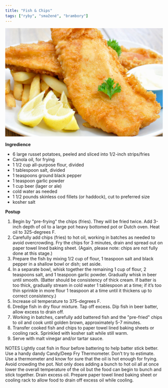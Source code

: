 ```yaml
---
title: "Fish & Chips"
tags: ["ryby", "smažené", "brambory"]
---
```


![Fish & Chips](./images/fishChips.jpg)

**Ingredience**

- 6 large russet potatoes, peeled and sliced into 1/2-inch strips/fries
- Canola oil, for frying
- 1 1/2 cup all-purpose flour, divided
- 1 tablespoon salt, divided
- 1 teaspoons ground black pepper
- 1 teaspoon garlic powder
- 1 cup beer (lager or ale)
- cold water as needed
- 1 1/2 pounds skinless cod fillets (or haddock), cut to preferred size
- kosher salt

**Postup**

1. Begin by "pre-frying" the chips (fries). They will be fried twice. Add 3-inch depth of oil to a large pot heavy bottomed pot or Dutch oven. Heat oil to 325-degrees F.
2. Carefully add chips (fries) to hot oil, working in batches as needed to avoid overcrowding. Fry the chips for 3 minutes, drain and spread out on paper towel lined baking sheet. (Again, please note: chips are not fully done at this stage.)
3. Prepare the fish by mixing 1/2 cup of flour, 1 teaspoon salt and black pepper in a shallow bowl or dish; set aside.
4. In a separate bowl, whisk together the remaining 1 cup of flour, 2 teaspoons salt, and 1 teaspoon garlic powder. Gradually whisk in beer until smooth. (Batter should be consistency of thick cream. If batter is too thick, gradually stream in cold water 1 tablespoon at a time; if it’s too thin sprinkle in more flour 1 teaspoon at a time until it thickens up to correct consistency.)
5. Increase oil temperature to 375-degrees F.
6. Dredge fish in dry flour mixture. Tap off excess. Dip fish in beer batter, allow excess to drain off.
7. Working in batches, carefully add battered fish and the "pre-fried" chips to oil and cook until golden brown, approximately 5-7 minutes.
8. Transfer cooked fish and chips to paper towel lined baking sheets or cooling rack. Sprinkled with kosher salt while still warm.
9. Serve with malt vinegar and/or tartar sauce.

NOTES
Lightly coat fish in flour before battering to help batter stick better. Use a handy dandy Candy/Deep Fry Thermometer. Don’t try to estimate. Use a thermometer and know for sure that the oil is hot enough for frying. Avoid crowding the pot. Not only does adding a bunch to hot oil all at once lower the overall temperature of the oil but the food can begin to bunch and stick together. Drain excess oil. Prepare paper towel lined baking sheet or cooling rack to allow food to drain off excess oil while cooling.
